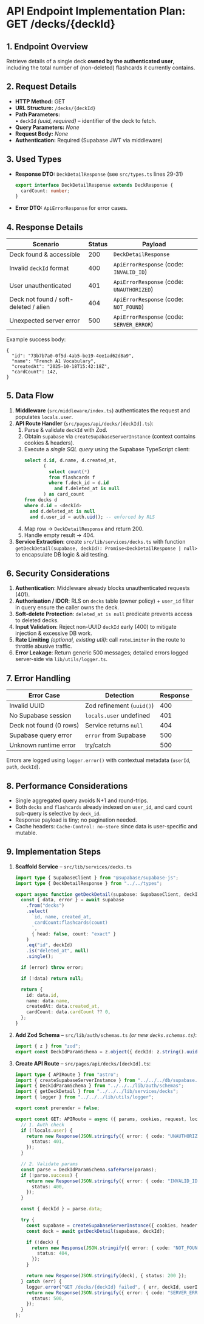 # API Endpoint Implementation Plan: GET /decks/{deckId}

## 1. Endpoint Overview

Retrieve details of a single deck **owned by the authenticated user**, including the total number of (non-deleted) flashcards it currently contains.

## 2. Request Details

- **HTTP Method:** GET
- **URL Structure:** `/decks/{deckId}`
- **Path Parameters:**  
  • `deckId` _(uuid, required)_ – identifier of the deck to fetch.
- **Query Parameters:** _None_
- **Request Body:** _None_
- **Authentication:** Required (Supabase JWT via middleware)

## 3. Used Types

- **Response DTO:** `DeckDetailResponse` (see `src/types.ts` lines 29-31)
  ```ts
  export interface DeckDetailResponse extends DeckResponse {
    cardCount: number;
  }
  ```
- **Error DTO:** `ApiErrorResponse` for error cases.

## 4. Response Details

| Scenario                              | Status | Payload                                   |
| ------------------------------------- | ------ | ----------------------------------------- |
| Deck found & accessible               | 200    | `DeckDetailResponse`                      |
| Invalid `deckId` format               | 400    | `ApiErrorResponse` (code: `INVALID_ID`)   |
| User unauthenticated                  | 401    | `ApiErrorResponse` (code: `UNAUTHORIZED`) |
| Deck not found / soft-deleted / alien | 404    | `ApiErrorResponse` (code: `NOT_FOUND`)    |
| Unexpected server error               | 500    | `ApiErrorResponse` (code: `SERVER_ERROR`) |

Example success body:

```jsonc
{
  "id": "73b7b7a0-0f5d-4ab5-be19-4ee1ad62d8a9",
  "name": "French A1 Vocabulary",
  "createdAt": "2025-10-18T15:42:18Z",
  "cardCount": 142,
}
```

## 5. Data Flow

1. **Middleware** (`src/middleware/index.ts`) authenticates the request and populates `locals.user`.
2. **API Route Handler** (`src/pages/api/decks/[deckId].ts`):
   1. Parse & validate `deckId` with Zod.
   2. Obtain `supabase` via `createSupabaseServerInstance` (context contains cookies & headers).
   3. Execute a _single SQL query_ using the Supabase TypeScript client:
      ```sql
      select d.id, d.name, d.created_at,
             (
               select count(*)
               from flashcards f
               where f.deck_id = d.id
                 and f.deleted_at is null
             ) as card_count
      from decks d
      where d.id = <deckId>
        and d.deleted_at is null
        and d.user_id = auth.uid(); -- enforced by RLS
      ```
   4. Map row → `DeckDetailResponse` and return 200.
   5. Handle empty result → 404.
3. **Service Extraction**: create `src/lib/services/decks.ts` with function `getDeckDetail(supabase, deckId): Promise<DeckDetailResponse | null>` to encapsulate DB logic & aid testing.

## 6. Security Considerations

1. **Authentication**: Middleware already blocks unauthenticated requests (401).
2. **Authorisation / IDOR**: RLS on `decks` table (owner policy) + `user_id` filter in query ensure the caller owns the deck.
3. **Soft-delete Protection**: `deleted_at is null` predicate prevents access to deleted decks.
4. **Input Validation**: Reject non-UUID `deckId` early (400) to mitigate injection & excessive DB work.
5. **Rate Limiting** _(optional, existing util)_: call `rateLimiter` in the route to throttle abusive traffic.
6. **Error Leakage**: Return generic 500 messages; detailed errors logged server-side via `lib/utils/logger.ts`.

## 7. Error Handling

| Error Case              | Detection                 | Response |
| ----------------------- | ------------------------- | -------- |
| Invalid UUID            | Zod refinement (`uuid()`) | 400      |
| No Supabase session     | `locals.user` undefined   | 401      |
| Deck not found (0 rows) | Service returns `null`    | 404      |
| Supabase query error    | `error` from Supabase     | 500      |
| Unknown runtime error   | try/catch                 | 500      |

Errors are logged using `logger.error()` with contextual metadata (`userId`, `path`, `deckId`).

## 8. Performance Considerations

- Single aggregated query avoids N+1 and round-trips.
- Both `decks` and `flashcards` already indexed on `user_id`, and card count sub-query is selective by `deck_id`.
- Response payload is tiny; no pagination needed.
- Cache headers: `Cache-Control: no-store` since data is user-specific and mutable.

## 9. Implementation Steps

1. **Scaffold Service** – `src/lib/services/decks.ts`

   ```ts
   import type { SupabaseClient } from "@supabase/supabase-js";
   import type { DeckDetailResponse } from "../../types";

   export async function getDeckDetail(supabase: SupabaseClient, deckId: string): Promise<DeckDetailResponse | null> {
     const { data, error } = await supabase
       .from("decks")
       .select(
         `id, name, created_at,
          cardCount:flashcards(count)
         `,
         { head: false, count: "exact" }
       )
       .eq("id", deckId)
       .is("deleted_at", null)
       .single();

     if (error) throw error;

     if (!data) return null;

     return {
       id: data.id,
       name: data.name,
       createdAt: data.created_at,
       cardCount: data.cardCount ?? 0,
     };
   }
   ```

2. **Add Zod Schema** – `src/lib/auth/schemas.ts` _(or new `decks.schemas.ts`)_:
   ```ts
   import { z } from "zod";
   export const DeckIdParamSchema = z.object({ deckId: z.string().uuid() });
   ```
3. **Create API Route** – `src/pages/api/decks/[deckId].ts`:

   ```ts
   import type { APIRoute } from "astro";
   import { createSupabaseServerInstance } from "../../../db/supabase.client";
   import { DeckIdParamSchema } from "../../../lib/auth/schemas";
   import { getDeckDetail } from "../../../lib/services/decks";
   import { logger } from "../../../lib/utils/logger";

   export const prerender = false;

   export const GET: APIRoute = async ({ params, cookies, request, locals }) => {
     // 1. Auth check
     if (!locals.user) {
       return new Response(JSON.stringify({ error: { code: "UNAUTHORIZED", message: "Authentication required" } }), {
         status: 401,
       });
     }

     // 2. Validate params
     const parse = DeckIdParamSchema.safeParse(params);
     if (!parse.success) {
       return new Response(JSON.stringify({ error: { code: "INVALID_ID", message: "deckId must be a valid UUID" } }), {
         status: 400,
       });
     }

     const { deckId } = parse.data;

     try {
       const supabase = createSupabaseServerInstance({ cookies, headers: request.headers });
       const deck = await getDeckDetail(supabase, deckId);

       if (!deck) {
         return new Response(JSON.stringify({ error: { code: "NOT_FOUND", message: "Deck not found" } }), {
           status: 404,
         });
       }

       return new Response(JSON.stringify(deck), { status: 200 });
     } catch (err) {
       logger.error("GET /decks/{deckId} failed", { err, deckId, userId: locals.user.id });
       return new Response(JSON.stringify({ error: { code: "SERVER_ERROR", message: "Unexpected error" } }), {
         status: 500,
       });
     }
   };
   ```
